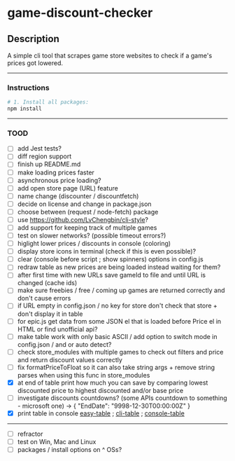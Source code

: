 # game-discount-checker

## Description

A simple cli tool that scrapes game store websites to check if a game's prices got lowered.

---

### Instructions

```bash
# 1. Install all packages:
npm install
```

---

### TOOD

- [ ] add Jest tests?
- [ ] diff region support
- [ ] finish up README.md
- [ ] make loading prices faster
- [ ] asynchronous price loading?
- [ ] add open store page (URL) feature
- [ ] name change (discounter / discountfetch)
- [ ] decide on license and change in package.json
- [ ] choose between (request / node-fetch) package
- [ ] use <https://github.com/LvChengbin/cli-style>?
- [ ] add support for keeping track of multiple games
- [ ] test on slower networks? (possible timeout errors?)
- [ ] higlight lower prices / discounts in console (coloring)
- [ ] display store icons in terminal (check if this is even possible)?
- [ ] clear (console before script ; show spinners) options in config.js
- [ ] redraw table as new prices are being loaded instead waiting for them?
- [ ] after first time with new URLs save gameId to file and until URL is changed (cache ids)
- [ ] make sure freebies / free / coming up games are returned correctly and don't cause errors
- [ ] if URL empty in config.json / no key for store don't check that store + don't display it in table
- [ ] for epic.js get data from some JSON el that is loaded before Price el in HTML or find unofficial api?
- [ ] make table work with only basic ASCII / add option to switch mode in config.json / and or auto detect?
- [ ] check store_modules with multiple games to check out filters and price and return discount values correctly
- [ ] fix formatPriceToFloat so it can also take string args + remove string parses when using this func in store_modules
- [X] at end of table print how much you can save by comparing lowest discounted price to highest discounted and/or base price
- [ ] investigate discounts countdowns? (some APIs countdown to something - microsoft one) -> { "EndDate": "9998-12-30T00:00:00Z" }
- [X] print table in console [easy-table](https://www.npmjs.com/package/easy-table) ; [cli-table](https://github.com/Automattic/cli-table) ; [console-table](https://github.com/LvChengbin/console-table)

---

- [ ] refractor
- [ ] test on Win, Mac and Linux
- [ ] packages / install options on ^ OSs?
